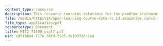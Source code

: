 ```yaml
---
content_type: resource
description: This resource contains solutions for the problem statement 7.
file: /media/https%3A/open-learning-course-data-rc.s3.amazonaws.com/2-71-optics-spring-2009/cd51b8d4117e36fd39252e103726c1c4_MIT2_71S09_usol7.pdf
file_type: application/pdf
resourcetype: Document
title: MIT2_71S09_usol7.pdf
uid: cd51b8d4-117e-36fd-3925-2e103726c1c4
---
```

